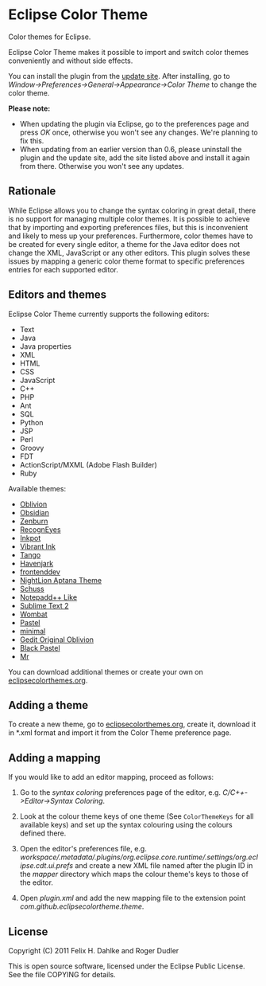 Eclipse Color Theme
===================

Color themes for Eclipse.

Eclipse Color Theme makes it possible to import and switch color
themes conveniently and without side effects.

You can install the plugin from the
[update site](http://eclipse-color-theme.github.com/update).  After
installing, go to *Window->Preferences->General->Appearance->Color
Theme* to change the color theme.

**Please note:**

* When updating the plugin via Eclipse, go to the preferences page and
  press *OK* once, otherwise you won't see any changes. We're planning
  to fix this.
* When updating from an earlier version than 0.6, please uninstall the
  plugin and the update site, add the site listed above and install it
  again from there. Otherwise you won't see any updates.

Rationale
---------

While Eclipse allows you to change the syntax coloring in great
detail, there is no support for managing multiple color themes. It is
possible to achieve that by importing and exporting preferences files,
but this is inconvenient and likely to mess up your preferences.
Furthermore, color themes have to be created for every single editor,
a theme for the Java editor does not change the XML, JavaScript or
any other editors. This plugin solves these issues by mapping a
generic color theme format to specific preferences entries for each
supported editor.

Editors and themes
------------------

Eclipse Color Theme currently supports the following editors:

* Text
* Java
* Java properties
* XML
* HTML
* CSS
* JavaScript
* C++
* PHP
* Ant
* SQL
* Python
* JSP
* Perl
* Groovy
* FDT
* ActionScript/MXML (Adobe Flash Builder)
* Ruby

Available themes:

* [Oblivion](http://www.eclipsecolorthemes.org/?view=theme&id=1)
* [Obsidian](http://www.eclipsecolorthemes.org/?view=theme&id=21)
* [Zenburn](http://www.eclipsecolorthemes.org/?view=theme&id=2)
* [RecognEyes](http://www.eclipsecolorthemes.org/?view=theme&id=30)
* [Inkpot](http://www.eclipsecolorthemes.org/?view=theme&id=4)
* [Vibrant Ink](http://www.eclipsecolorthemes.org/?view=theme&id=3)
* [Tango](http://www.eclipsecolorthemes.org/?view=theme&id=27)
* [Havenjark](http://www.eclipsecolorthemes.org/?view=theme&id=25)
* [frontenddev](http://www.eclipsecolorthemes.org/?view=theme&id=90)
* [NightLion Aptana Theme](http://www.eclipsecolorthemes.org/?view=theme&id=47)
* [Schuss](http://www.eclipsecolorthemes.org/?view=theme&id=29)
* [Notepadd++ Like](http://www.eclipsecolorthemes.org/?view=theme&id=91)
* [Sublime Text 2](http://www.eclipsecolorthemes.org/?view=theme&id=66)
* [Wombat](http://www.eclipsecolorthemes.org/?view=theme&id=118)
* [Pastel](http://www.eclipsecolorthemes.org/?view=theme&id=68)
* [minimal](http://www.eclipsecolorthemes.org/?view=theme&id=43)
* [Gedit Original Oblivion](http://www.eclipsecolorthemes.org/?view=theme&id=115)
* [Black Pastel](http://www.eclipsecolorthemes.org/?view=theme&id=128)
* [Mr](http://www.eclipsecolorthemes.org/?view=theme&id=32)

You can download additional themes or create your own on
[eclipsecolorthemes.org](http://eclipsecolorthemes.org).

Adding a theme
--------------

To create a new theme, go to
[eclipsecolorthemes.org](http://eclipsecolorthemes.org), create it,
download it in *.xml format and import it from the Color Theme
preference page.

Adding a mapping
----------------

If you would like to add an editor mapping, proceed as follows:

1. Go to the *syntax coloring* preferences page of the editor,
e.g. *C/C++->Editor->Syntax Coloring*.

2. Look at the colour theme keys of one theme (See `ColorThemeKeys`
for all available keys) and set up the syntax colouring using the
colours defined there.

3. Open the editor's preferences file,
e.g. *workspace/.metadata/.plugins/org.eclipse.core.runtime/.settings/org.eclipse.cdt.ui.prefs*
and create a new XML file named after the plugin ID in the *mapper*
directory which maps the colour theme's keys to those of the editor.

4. Open *plugin.xml* and add the new mapping file to the extension point *com.github.eclipsecolortheme.theme*.

License
-------

Copyright (C) 2011 Felix H. Dahlke and Roger Dudler

This is open source software, licensed under the Eclipse Public
License. See the file COPYING for details.
